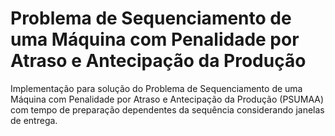 # Problema de Sequenciamento de uma Máquina com Penalidade por Atraso e Antecipação da Produção
Implementação para solução do Problema de Sequenciamento de uma Máquina com Penalidade por Atraso e Antecipação da Produção (PSUMAA) com tempo de preparação dependentes da sequência considerando janelas de entrega.
